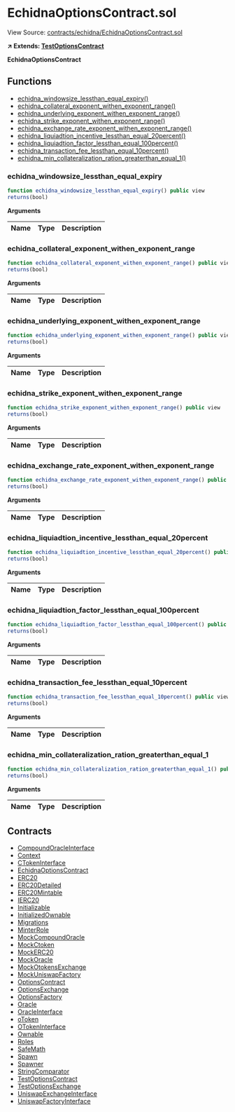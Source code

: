 # EchidnaOptionsContract.sol

View Source: [contracts/echidna/EchidnaOptionsContract.sol](../contracts/echidna/EchidnaOptionsContract.sol)

**↗ Extends: [TestOptionsContract](TestOptionsContract.md)**

**EchidnaOptionsContract**

## Functions

- [echidna_windowsize_lessthan_equal_expiry()](#echidna_windowsize_lessthan_equal_expiry)
- [echidna_collateral_exponent_withen_exponent_range()](#echidna_collateral_exponent_withen_exponent_range)
- [echidna_underlying_exponent_withen_exponent_range()](#echidna_underlying_exponent_withen_exponent_range)
- [echidna_strike_exponent_withen_exponent_range()](#echidna_strike_exponent_withen_exponent_range)
- [echidna_exchange_rate_exponent_withen_exponent_range()](#echidna_exchange_rate_exponent_withen_exponent_range)
- [echidna_liquiadtion_incentive_lessthan_equal_20percent()](#echidna_liquiadtion_incentive_lessthan_equal_20percent)
- [echidna_liquiadtion_factor_lessthan_equal_100percent()](#echidna_liquiadtion_factor_lessthan_equal_100percent)
- [echidna_transaction_fee_lessthan_equal_10percent()](#echidna_transaction_fee_lessthan_equal_10percent)
- [echidna_min_collateralization_ration_greaterthan_equal_1()](#echidna_min_collateralization_ration_greaterthan_equal_1)

### echidna_windowsize_lessthan_equal_expiry

```js
function echidna_windowsize_lessthan_equal_expiry() public view
returns(bool)
```

**Arguments**

| Name        | Type           | Description  |
| ------------- |------------- | -----|

### echidna_collateral_exponent_withen_exponent_range

```js
function echidna_collateral_exponent_withen_exponent_range() public view
returns(bool)
```

**Arguments**

| Name        | Type           | Description  |
| ------------- |------------- | -----|

### echidna_underlying_exponent_withen_exponent_range

```js
function echidna_underlying_exponent_withen_exponent_range() public view
returns(bool)
```

**Arguments**

| Name        | Type           | Description  |
| ------------- |------------- | -----|

### echidna_strike_exponent_withen_exponent_range

```js
function echidna_strike_exponent_withen_exponent_range() public view
returns(bool)
```

**Arguments**

| Name        | Type           | Description  |
| ------------- |------------- | -----|

### echidna_exchange_rate_exponent_withen_exponent_range

```js
function echidna_exchange_rate_exponent_withen_exponent_range() public view
returns(bool)
```

**Arguments**

| Name        | Type           | Description  |
| ------------- |------------- | -----|

### echidna_liquiadtion_incentive_lessthan_equal_20percent

```js
function echidna_liquiadtion_incentive_lessthan_equal_20percent() public view
returns(bool)
```

**Arguments**

| Name        | Type           | Description  |
| ------------- |------------- | -----|

### echidna_liquiadtion_factor_lessthan_equal_100percent

```js
function echidna_liquiadtion_factor_lessthan_equal_100percent() public view
returns(bool)
```

**Arguments**

| Name        | Type           | Description  |
| ------------- |------------- | -----|

### echidna_transaction_fee_lessthan_equal_10percent

```js
function echidna_transaction_fee_lessthan_equal_10percent() public view
returns(bool)
```

**Arguments**

| Name        | Type           | Description  |
| ------------- |------------- | -----|

### echidna_min_collateralization_ration_greaterthan_equal_1

```js
function echidna_min_collateralization_ration_greaterthan_equal_1() public view
returns(bool)
```

**Arguments**

| Name        | Type           | Description  |
| ------------- |------------- | -----|

## Contracts

* [CompoundOracleInterface](CompoundOracleInterface.md)
* [Context](Context.md)
* [CTokenInterface](CTokenInterface.md)
* [EchidnaOptionsContract](EchidnaOptionsContract.md)
* [ERC20](ERC20.md)
* [ERC20Detailed](ERC20Detailed.md)
* [ERC20Mintable](ERC20Mintable.md)
* [IERC20](IERC20.md)
* [Initializable](Initializable.md)
* [InitializedOwnable](InitializedOwnable.md)
* [Migrations](Migrations.md)
* [MinterRole](MinterRole.md)
* [MockCompoundOracle](MockCompoundOracle.md)
* [MockCtoken](MockCtoken.md)
* [MockERC20](MockERC20.md)
* [MockOracle](MockOracle.md)
* [MockOtokensExchange](MockOtokensExchange.md)
* [MockUniswapFactory](MockUniswapFactory.md)
* [OptionsContract](OptionsContract.md)
* [OptionsExchange](OptionsExchange.md)
* [OptionsFactory](OptionsFactory.md)
* [Oracle](Oracle.md)
* [OracleInterface](OracleInterface.md)
* [oToken](oToken.md)
* [OTokenInterface](OTokenInterface.md)
* [Ownable](Ownable.md)
* [Roles](Roles.md)
* [SafeMath](SafeMath.md)
* [Spawn](Spawn.md)
* [Spawner](Spawner.md)
* [StringComparator](StringComparator.md)
* [TestOptionsContract](TestOptionsContract.md)
* [TestOptionsExchange](TestOptionsExchange.md)
* [UniswapExchangeInterface](UniswapExchangeInterface.md)
* [UniswapFactoryInterface](UniswapFactoryInterface.md)
